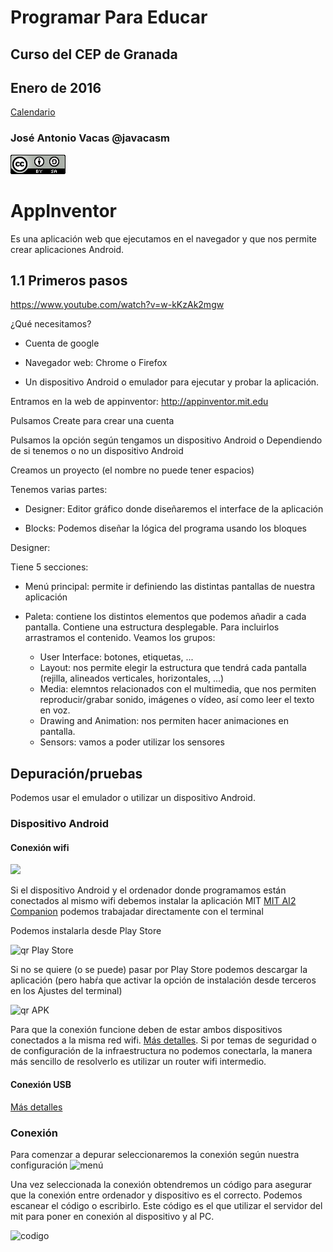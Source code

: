 # Programar Para Educar

## Curso del CEP de Granada

## Enero de 2016

[Calendario](./Indice.md)

### José Antonio Vacas @javacasm

![CCbySA](imagenes/CCbySQ_88x31.png)

# AppInventor

Es una aplicación web que ejecutamos en el navegador y que nos permite crear aplicaciones Android.

## 1.1 Primeros pasos

https://www.youtube.com/watch?v=w-kKzAk2mgw

¿Qué necesitamos?

* Cuenta de google

* Navegador web: Chrome o Firefox

* Un dispositivo Android o emulador para ejecutar y probar la aplicación.

Entramos en la web de appinventor: http://appinventor.mit.edu

Pulsamos Create para crear una cuenta

Pulsamos la opción según tengamos un dispositivo Android o Dependiendo de si tenemos o no un dispositivo Android

Creamos un proyecto (el nombre no puede tener espacios)

Tenemos varias partes:

* Designer: Editor gráfico donde diseñaremos el interface de la aplicación

* Blocks: Podemos diseñar la lógica del programa usando los bloques

Designer:

Tiene 5 secciones:

* Menú principal: permite ir definiendo las distintas pantallas de nuestra aplicación

* Paleta: contiene los distintos elementos que podemos añadir a cada pantalla. Contiene una estructura desplegable. Para incluirlos arrastramos el contenido. Veamos los grupos:
	* User Interface: botones, etiquetas, ...
	* Layout: nos permite elegir la estructura que tendrá cada pantalla (rejilla, alineados verticales, horizontales, ...)
	* Media: elemntos relacionados con el multimedia, que nos permiten reproducir/grabar sonido, imágenes o vídeo, así como leer el texto en voz.
	* Drawing and Animation: nos permiten hacer animaciones en pantalla.
	* Sensors: vamos a poder utilizar los sensores


## Depuración/pruebas

Podemos usar el emulador o utilizar un dispositivo Android.

### Dispositivo Android

#### Conexión wifi

![](http://appinventor.mit.edu/explore/sites/all/files/SetupAI2/WifiA.png)

Si el dispositivo Android y el ordenador donde programamos están conectados al mismo wifi debemos instalar la aplicación MIT [MIT AI2 Companion](https://play.google.com/store/apps/details?id=edu.mit.appinventor.aicompanion3) podemos trabajadar directamente con el terminal

Podemos instalarla desde Play Store

![qr Play Store](http://appinventor.mit.edu/explore/sites/all/files/SetupAI2/ai2storecompanionQR.png)

Si no se quiere (o se puede) pasar por Play Store podemos descargar la aplicación (pero habŕa que activar la opción de instalación desde terceros en los Ajustes del terminal)

![qr APK](http://appinventor.mit.edu/ai2test-splash/qrcode.png)

Para que la conexión funcione deben de estar ambos dispositivos conectados a la misma red wifi. [Más detalles](http://appinventor.mit.edu/ai2test-splash/qrcode.png). Si por temas de seguridad o de configuración de la infraestructura no podemos conectarla, la manera más sencillo de resolverlo es utilizar un router wifi intermedio.

#### Conexión USB

[Más detalles](http://appinventor.mit.edu/explore/ai2/setup-device-usb.html)


### Conexión

Para comenzar a depurar seleccionaremos la conexión según nuestra configuración
![menú](http://appinventor.mit.edu/explore/sites/all/files/SetupAI2/wifi/connectSnapshot2.png)

Una vez seleccionada la conexión obtendremos un código para asegurar que la conexión entre ordenador y dispositivo es el correcto. Podemos escanear el código o escribirlo. Este código es el que utilizar el servidor del mit para poner en conexión al dispositivo y al PC.

![codigo](http://appinventor.mit.edu/explore/sites/all/files/ai2tutorials/paintPot2/PaintPotAllBlocks.png)
